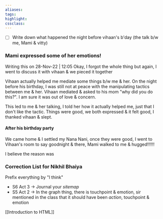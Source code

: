 ```yaml
---
aliases:  
tags:
highlight:  
cssclass:
---
```


- [ ] Write down what happened the night before vihaan's b'day (the talk b/w me, Mami & vitty)

### Mami expressed some of her emotions!
Writing this on 28-Nov-22 | 12:05
Okay, I forgot the whole thing but again, I went to discuss it with vihaan & we pieced it together

Vihaan actually helped me mediate some things b/w me & her.
On the night before his birthday, I was still not at peace with the manipulating tactics between me & her. Vihaan mediated & asked to his mom "why did you do this?". I am sure it was out of love & concern.

This led to me & her talking, I told her how it actually helped me, just that I don't like the tactic.
Things were good, we both expressed & it felt good, I thanked vihaan & slept.

#### After his birthday party
We came home & I settled my Nana Nani, once they were good, I went to Vihaan's room to say goodnight & there, Mami walked to me & hugged!!!!!!

I believe the reason was



### Correction List for Nikhil Bhaiya
Prefix everything by "I think"

- S6 Act 3 → Journal your *sitemap*
- S5 Act 2 → In the graph thing, there is touchpoint & emotion, sir mentioned in the class that it should have been *action*, touchpoint & emotion

[[Introduction to HTML]]
